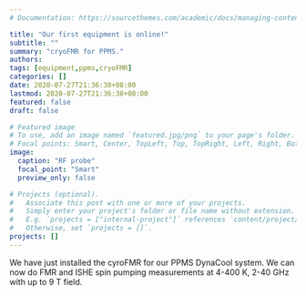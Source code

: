 ```yaml
---
# Documentation: https://sourcethemes.com/academic/docs/managing-content/

title: "Our first equipment is online!"
subtitle: ""
summary: "cryoFMR for PPMS."
authors:
tags: [equipment,ppms,cryoFMR]
categories: []
date: 2020-07-27T21:36:38+08:00
lastmod: 2020-07-27T21:36:38+08:00
featured: false
draft: false

# Featured image
# To use, add an image named `featured.jpg/png` to your page's folder.
# Focal points: Smart, Center, TopLeft, Top, TopRight, Left, Right, BottomLeft, Bottom, BottomRight.
image:
  caption: "RF probe"
  focal_point: "Smart"
  preview_only: false

# Projects (optional).
#   Associate this post with one or more of your projects.
#   Simply enter your project's folder or file name without extension.
#   E.g. `projects = ["internal-project"]` references `content/project/deep-learning/index.md`.
#   Otherwise, set `projects = []`.
projects: []
---
```

We have just installed the cyroFMR for our PPMS DynaCool system. We can now do FMR and ISHE spin pumping measurements at 4-400 K, 2-40 GHz with up to 9 T field.
